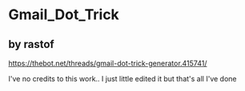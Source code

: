 # Gmail_Dot_Trick
## by rastof ##
https://thebot.net/threads/gmail-dot-trick-generator.415741/

I've no credits to this work.. I just little edited it but that's all I've done
